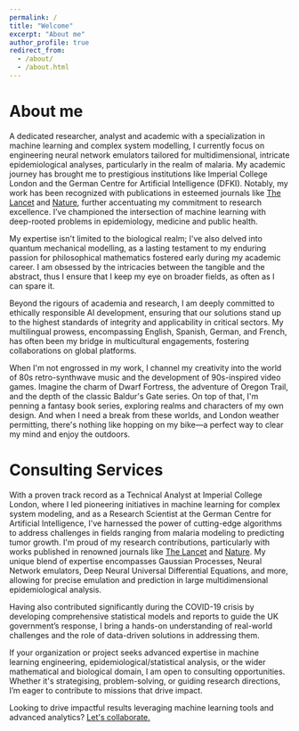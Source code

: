 ```yaml
---
permalink: /
title: "Welcome"
excerpt: "About me"
author_profile: true
redirect_from: 
  - /about/
  - /about.html
---
```


About me
======
A dedicated researcher, analyst and academic with a specialization in machine learning and complex system modelling, I currently focus on engineering neural network emulators tailored for multidimensional, intricate epidemiological analyses, particularly in the realm of malaria. My academic journey has brought me to prestigious institutions like Imperial College London and the German Centre for Artificial Intelligence (DFKI). Notably, my work has been recognized with publications in esteemed journals like [The Lancet](https://doi.org/10.1016/S2468-2667(22)00337-1) and [Nature](https://doi.org/10.1038/s41467-023-39661-5), further accentuating my commitment to research excellence. I’ve championed the intersection of machine learning with deep-rooted problems in epidemiology, medicine and public health.

My expertise isn't limited to the biological realm; I've also delved into quantum mechanical modelling, as a lasting testament to my enduring passion for philosophical mathematics fostered early during my academic career. I am obsessed by the intricacies between the tangible and the abstract, thus I ensure that I keep my eye on broader fields, as often as I can spare it.

Beyond the rigours of academia and research, I am deeply committed to ethically responsible AI development, ensuring that our solutions stand up to the highest standards of integrity and applicability in critical sectors. My multilingual prowess, encompassing English, Spanish, German, and French, has often been my bridge in multicultural engagements, fostering collaborations on global platforms.

When I'm not engrossed in my work, I channel my creativity into the world of 80s retro-synthwave music and the development of 90s-inspired video games. Imagine the charm of Dwarf Fortress, the adventure of Oregon Trail, and the depth of the classic Baldur's Gate series. On top of that, I'm penning a fantasy book series, exploring realms and characters of my own design. And when I need a break from these worlds, and London weather permitting, there's nothing like hopping on my bike—a perfect way to clear my mind and enjoy the outdoors.

Consulting Services
======
With a proven track record as a Technical Analyst at Imperial College London, where I led pioneering initiatives in machine learning for complex system modeling, and as a Research Scientist at the German Centre for Artificial Intelligence, I've harnessed the power of cutting-edge algorithms to address challenges in fields ranging from malaria modeling to predicting tumor growth. I'm proud of my research contributions, particularly with works published in renowned journals like [The Lancet](https://doi.org/10.1016/S2468-2667(22)00337-1) and [Nature](https://doi.org/10.1038/s41467-023-39661-5). My unique blend of expertise encompasses Gaussian Processes, Neural Network emulators, Deep Neural Universal Differential Equations, and more, allowing for precise emulation and prediction in large multidimensional epidemiological analysis.

Having also contributed significantly during the COVID-19 crisis by developing comprehensive statistical models and reports to guide the UK government’s response, I bring a hands-on understanding of real-world challenges and the role of data-driven solutions in addressing them.

If your organization or project seeks advanced expertise in machine learning engineering, epidemiological/statistical analysis, or the wider mathematical and biological domain, I am open to consulting opportunities. Whether it's strategising, problem-solving, or guiding research directions, I’m eager to contribute to missions that drive impact.

Looking to drive impactful results leveraging machine learning tools and advanced analytics? [Let's collaborate.](mailto:yasin.a.elmaci@gmail.com)